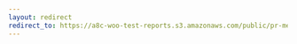 ```yaml
---
layout: redirect
redirect_to: https://a8c-woo-test-reports.s3.amazonaws.com/public/pr-merge/44790/e2e/index.html
---
```

